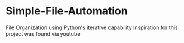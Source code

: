 # Simple-File-Automation
File Organization using Python's iterative capability
Inspiration for this project was found via youtube
